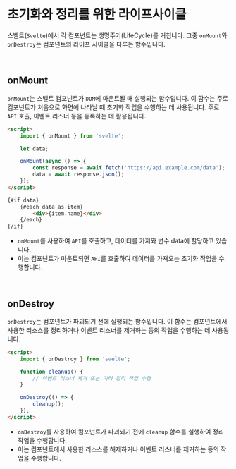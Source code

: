 # 초기화와 정리를 위한 라이프사이클

스벨트(`Svelte`)에서 각 컴포넌트는 생명주기(LifeCycle)를 거칩니다. 그중 `onMount`와 `onDestroy`는 컴포넌트의 라이프 사이클을 다루는 함수입니다.

&nbsp;

## onMount

`onMount`는 스벨트 컴포넌트가 `DOM`에 마운트될 때 실행되는 함수입니다. 이 함수는 주로 컴포넌트가 처음으로 화면에 나타날 때 초기화 작업을 수행하는 데 사용됩니다. 주로 `API` 호출, 이벤트 리스너 등을 등록하는 데 활용됩니다.

```html
<script>
    import { onMount } from 'svelte';

    let data;

    onMount(async () => {
        const response = await fetch('https://api.example.com/data');
        data = await response.json();
    });
</script>

{#if data}
    {#each data as item}
        <div>{item.name}</div>
    {/each}
{/if}
```

- `onMount`를 사용하여 `API`를 호출하고, 데이터를 가져와 변수 data에 할당하고 있습니다.
- 이는 컴포넌트가 마운트되면 `API`를 호출하여 데이터를 가져오는 초기화 작업을 수행합니다.

&nbsp;

## onDestroy

`onDestroy`는 컴포넌트가 파괴되기 전에 실행되는 함수입니다. 이 함수는 컴포넌트에서 사용한 리소스를 정리하거나 이벤트 리스너를 제거하는 등의 작업을 수행하는 데 사용됩니다.

```html
<script>
    import { onDestroy } from 'svelte';

    function cleanup() {
        // 이벤트 리스너 제거 또는 기타 정리 작업 수행
    }

    onDestroy(() => {
        cleanup();
    });
</script>
```

- `onDestroy`를 사용하여 컴포넌트가 파괴되기 전에 `cleanup` 함수를 실행하여 정리 작업을 수행합니다.
- 이는 컴포넌트에서 사용한 리소스를 해제하거나 이벤트 리스너를 제거하는 등의 작업을 수행합니다.
